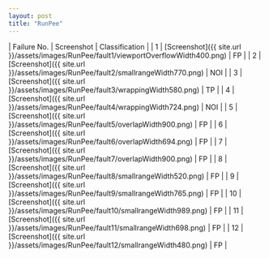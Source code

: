 ```yaml
---
layout: post
title: "RunPee"
---
```

| Failure No. | Screenshot | Classification |
| 1 | [Screenshot]({{ site.url }}/assets/images/RunPee/fault1/viewportOverflowWidth400.png) | FP |
| 2 | [Screenshot]({{ site.url }}/assets/images/RunPee/fault2/smallrangeWidth770.png) | NOI |
| 3 | [Screenshot]({{ site.url }}/assets/images/RunPee/fault3/wrappingWidth580.png) | TP |
| 4 | [Screenshot]({{ site.url }}/assets/images/RunPee/fault4/wrappingWidth724.png) | NOI |
| 5 | [Screenshot]({{ site.url }}/assets/images/RunPee/fault5/overlapWidth900.png) | FP |
| 6 | [Screenshot]({{ site.url }}/assets/images/RunPee/fault6/overlapWidth694.png) | FP |
| 7 | [Screenshot]({{ site.url }}/assets/images/RunPee/fault7/overlapWidth900.png) | FP |
| 8 | [Screenshot]({{ site.url }}/assets/images/RunPee/fault8/smallrangeWidth520.png) | FP |
| 9 | [Screenshot]({{ site.url }}/assets/images/RunPee/fault9/smallrangeWidth765.png) | FP |
| 10 | [Screenshot]({{ site.url }}/assets/images/RunPee/fault10/smallrangeWidth989.png) | FP |
| 11 | [Screenshot]({{ site.url }}/assets/images/RunPee/fault11/smallrangeWidth698.png) | FP |
| 12 | [Screenshot]({{ site.url }}/assets/images/RunPee/fault12/smallrangeWidth480.png) | FP |
